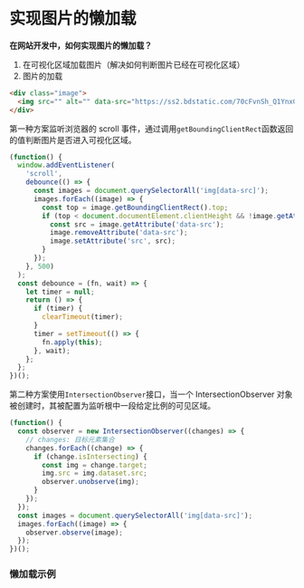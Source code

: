 # 实现图片的懒加载

**在网站开发中，如何实现图片的懒加载？**

1. 在可视化区域加载图片（解决如何判断图片已经在可视化区域）
1. 图片的加载

```html
<div class="image">
  <img src="" alt="" data-src="https://ss2.bdstatic.com/70cFvnSh_Q1YnxGkpoWK1HF6hhy/it/u=3932093531,259615635&fm=26&gp=0.jpg" />
</div>
```

第一种方案监听浏览器的 scroll 事件，通过调用`getBoundingClientRect`函数返回的值判断图片是否进入可视化区域。

```js
(function() {
  window.addEventListener(
    'scroll',
    debounce(() => {
      const images = document.querySelectorAll('img[data-src]');
      images.forEach((image) => {
        const top = image.getBoundingClientRect().top;
        if (top < document.documentElement.clientHeight && !image.getAttribute('src')) {
          const src = image.getAttribute('data-src');
          image.removeAttribute('data-src');
          image.setAttribute('src', src);
        }
      });
    }, 500)
  );
  const debounce = (fn, wait) => {
    let timer = null;
    return () => {
      if (timer) {
        clearTimeout(timer);
      }
      timer = setTimeout(() => {
        fn.apply(this);
      }, wait);
    };
  };
})();
```

第二种方案使用`IntersectionObserver`接口，当一个 IntersectionObserver 对象被创建时，其被配置为监听根中一段给定比例的可见区域。

```js
(function() {
  const observer = new IntersectionObserver((changes) => {
    // changes: 目标元素集合
    changes.forEach((change) => {
      if (change.isIntersecting) {
        const img = change.target;
        img.src = img.dataset.src;
        observer.unobserve(img);
      }
    });
  });
  const images = document.querySelectorAll('img[data-src]');
  images.forEach((image) => {
    observer.observe(image);
  });
})();
```

### 懒加载示例

<ClientOnly>
<LazyLoad />
</ClientOnly>
